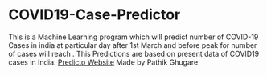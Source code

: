 # COVID19-Case-Predictor
This is a Machine Learning program which will predict number of COVID-19 Cases in india at particular day after 1st March and before peak for number of cases will reach .
This Predictions are based on present data of COVID19 cases in India.
<a href="https://predicto.netlify.app/" target="_blank">Predicto Website</a>
Made by Pathik Ghugare
